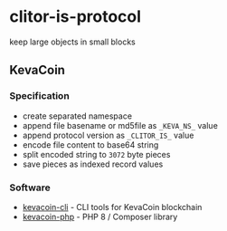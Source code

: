 # clitor-is-protocol

keep large objects in small blocks

## KevaCoin

### Specification

* create separated namespace
* append file basename or md5file as `_KEVA_NS_` value
* append protocol version as `_CLITOR_IS_` value
* encode file content to base64 string
* split encoded string to `3072` byte pieces
* save pieces as indexed record values

### Software

* [kevacoin-cli](https://github.com/clitor-is-protocol/kevacoin-cli) - CLI tools for KevaCoin blockchain
* [kevacoin-php](https://github.com/clitor-is-protocol/kevacoin-php) - PHP 8 / Composer library